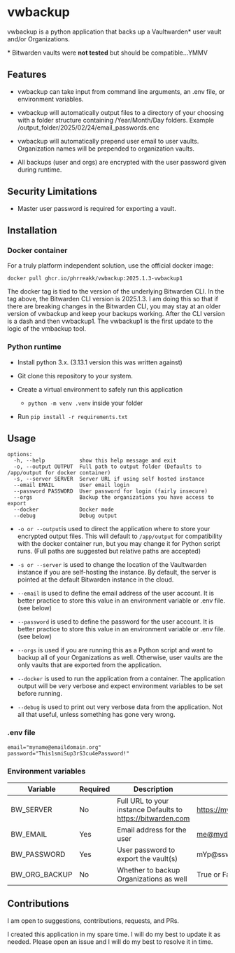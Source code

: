 # vwbackup

vwbackup is a python application that backs up a Vaultwarden* user vault and/or Organizations.

\* Bitwarden vaults were **not tested** but should be compatible...YMMV

## Features

* vwbackup can take input from command line arguments, an .env file, or environment variables.

* vwbackup will automatically output files to a directory of your choosing with a folder structure containing /Year/Month/Day folders.  Example /output_folder/2025/02/24/email_passwords.enc

* vwbackup will automatically prepend user email to user vaults.  Organization names will be prepended to organization vaults.

* All backups (user and orgs) are encrypted with the user password given during runtime.

## Security Limitations

* Master user password is required for exporting a vault.

## Installation

### Docker container

For a truly platform independent solution, use the official docker image:

```docker pull ghcr.io/phrreakk/vwbackup:2025.1.3-vwbackup1```

The docker tag is tied to the version of the underlying Bitwarden CLI.  In the tag above, the Bitwarden CLI version is 2025.1.3.  I am doing this so that if there are breaking changes in the Bitwarden CLI, you may stay at an older version of vwbackup and keep your backups working.  After the CLI version is a dash and then vwbackup1.  The vwbackup1 is the first update to the logic of the vmbackup tool.  

### Python runtime

* Install python 3.x. (3.13.1 version this was written against)

* Git clone this repository to your system.

* Create a virtual environment to safely run this application
  
  * ```python -m venv .venv``` inside your folder

* Run ```pip install -r requirements.txt```

## Usage

```text
options:
  -h, --help           show this help message and exit
  -o, --output OUTPUT  Full path to output folder (Defaults to /app/output for docker container)
  -s, --server SERVER  Server URL if using self hosted instance
  --email EMAIL        User email login
  --password PASSWORD  User password for login (fairly insecure)
  --orgs               Backup the organizations you have access to export
  --docker             Docker mode
  --debug              Debug output
```

* ```-o or --output```is used to direct the application where to store your encrypted output files.  This will default to ```/app/output``` for compatibility with the docker container run, but you may change it for Python script runs.  (Full paths are suggested but relative paths are accepted)

* ```-s or --server``` is used to change the location of the Vaultwarden instance if you are self-hosting the instance.  By default, the server is pointed at the default Bitwarden instance in the cloud.

* ```--email``` is used to define the email address of the user account.  It is better practice to store this value in an environment variable or .env file.  (see below)

* ```--password``` is used to define the password for the user account.  It is better practice to store this value in an environment variable or .env file.  (see below)

* ```--orgs``` is used if you are running this as a Python script and want to backup all of your Organizations as well.  Otherwise, user vaults are the only vaults that are exported from the application.

* ```--docker``` is used to run the application from a container.  The application output will be very verbose and expect environment variables to be set before running.

* ```--debug``` is used to print out very verbose data from the application.  Not all that useful, unless something has gone very wrong.

### .env file

```text
email="myname@emaildomain.org"
password="This1smiSup3rS3cu4ePassword!"
```

### Environment variables

| Variable | Required | Description | Example |
| --- | --- | --- | --- |
| BW_SERVER | No | Full URL to your instance Defaults to <https://bitwarden.com> | <https://myinstance.mydomain.org> |
| BW_EMAIL | Yes | Email address for the user | <me@mydomain.org> |
| BW_PASSWORD | Yes | User password to export the vault(s) | mYp@ssword |
| BW_ORG_BACKUP | No | Whether to backup Organizations as well |True or False |

## Contributions

I am open to suggestions, contributions, requests, and PRs.

I created this application in my spare time.  I will do my best to update it as needed.  Please open an issue and I will do my best to resolve it in time.  
